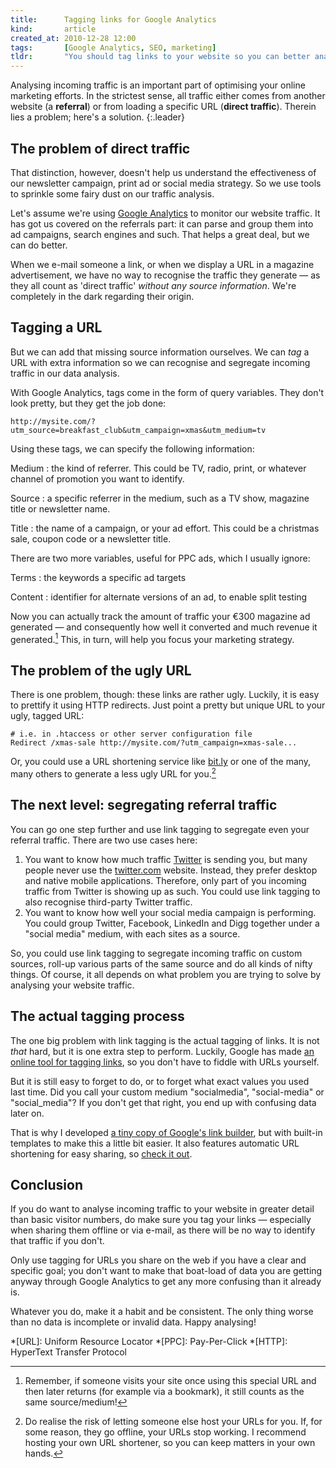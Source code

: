 ```yaml
---
title:      Tagging links for Google Analytics
kind:       article
created_at: 2010-12-28 12:00
tags:       [Google Analytics, SEO, marketing]
tldr:       "You should tag links to your website so you can better analyse incoming traffic."
---
```

Analysing incoming traffic is an important part of optimising your online marketing efforts. In the strictest sense, all traffic either comes from another website (a **referral**) or from loading a specific URL (**direct traffic**). Therein lies a problem; here's a solution.
{:.leader}

## The problem of direct traffic

That distinction, however, doesn't help us understand the effectiveness of our newsletter campaign, print ad or social media strategy. So we use tools to sprinkle some fairy dust on our traffic analysis.

Let's assume we're using [Google Analytics][5] to monitor our website traffic. It has got us covered on the referrals part: it can parse and group them into ad campaigns, search engines and such. That helps a great deal, but we can do better.

When we e-mail someone a link, or when we display a URL in a magazine advertisement, we have no way to recognise the traffic they generate — as they all count as 'direct traffic' _without any source information_. We're completely in the dark regarding their origin.

## Tagging a URL

But we can add that missing source information ourselves. We can _tag_ a URL with extra information so we can recognise and segregate incoming traffic in our data analysis.

With Google Analytics, tags come in the form of query variables. They don't look pretty, but they get the job done:

    http://mysite.com/?utm_source=breakfast_club&utm_campaign=xmas&utm_medium=tv

Using these tags, we can specify the following information:

Medium
: the kind of referrer. This could be TV, radio, print, or whatever channel of promotion you want to identify.

Source
: a specific referrer in the medium, such as a TV show, magazine title or newsletter name.

Title
: the name of a campaign, or your ad effort. This could be a christmas sale, coupon code or a newsletter title.

There are two more variables, useful for PPC ads, which I usually ignore:

Terms
: the keywords a specific ad targets

Content
: identifier for alternate versions of an ad, to enable split testing

Now you can actually track the amount of traffic your €300 magazine ad generated — and consequently how well it converted and much revenue it generated.[^1] This, in turn, will help you focus your marketing strategy.

## The problem of the ugly URL

There is one problem, though: these links are rather ugly. Luckily, it is easy to prettify it using HTTP redirects. Just point a pretty but unique URL to your ugly, tagged URL:

    # i.e. in .htaccess or other server configuration file
    Redirect /xmas-sale http://mysite.com/?utm_campaign=xmas-sale...

Or, you could use a URL shortening service like [bit.ly][4] or one of the many, many others to generate a less ugly URL for you.[^2]

## The next level: segregating referral traffic

You can go one step further and use link tagging to segregate even your referral traffic. There are two use cases here:

1. You want to know how much traffic [Twitter][3] is sending you, but many people never use the [twitter.com][3] website. Instead, they prefer desktop and native mobile applications. Therefore, only part of you incoming traffic from Twitter is showing up as such. You could use link tagging to also recognise third-party Twitter traffic.
2. You want to know how well your social media campaign is performing. You could group Twitter, Facebook, LinkedIn and Digg together under a "social media" medium, with each sites as a source.

So, you could use link tagging to segregate incoming traffic on custom sources, roll-up various parts of the same source and do all kinds of nifty things. Of course, it all depends on what problem you are trying to solve by analysing your website traffic.

## The actual tagging process

The one big problem with link tagging is the actual tagging of links. It is not _that_ hard, but it is one extra step to perform. Luckily, Google has made [an online tool for tagging links][1], so you don't have to fiddle with URLs yourself.

But it is still easy to forget to do, or to forget what exact values you used last time. Did you call your custom medium "socialmedia", "social-media" or "social_media"? If you don't get that right, you end up with confusing data later on.

That is why I developed [a tiny copy of Google's link builder][2], but with built-in templates to make this a little bit easier. It also features automatic URL shortening for easy sharing, so [check it out][2].

## Conclusion

If you do want to analyse incoming traffic to your website in greater detail than basic visitor numbers, do make sure you tag your links — especially when sharing them offline or via e-mail, as there will be no way to identify that traffic if you don't.

Only use tagging for URLs you share on the web if you have a clear and specific goal; you don't want to make that boat-load of data you are getting anyway through Google Analytics to get any more confusing than it already is.

Whatever you do, make it a habit and be consistent. The only thing worse than no data is incomplete or invalid data. Happy analysing!

[1]: http://www.google.com/support/analytics/bin/answer.py?hl=en&answer=55578 "google's own, rather spartan, url tagger"
[2]: http://tagger.orangecubed.nl "my own tiny url tagger web app"
[3]: http://twitter.com
[4]: http://bit.ly "bit.ly is one of many url shortening services"
[5]: http://google.com/analytics

*[URL]: Uniform Resource Locator
*[PPC]: Pay-Per-Click
*[HTTP]: HyperText Transfer Protocol

[^1]: Remember, if someone visits your site once using this special URL and then later returns (for example via a bookmark), it still counts as the same source/medium!
[^2]: Do realise the risk of letting someone else host your URLs for you. If, for some reason, they go offline, your URLs stop working. I recommend hosting your own URL shortener, so you can keep matters in your own hands.